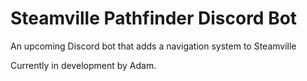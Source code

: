 # Steamville Pathfinder Discord Bot
An upcoming Discord bot that adds a navigation system to Steamville

Currently in development by Adam.
